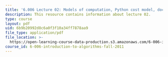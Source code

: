 ```yaml
---
title: '6.006 Lecture 02: Models of computation, Python cost model, document distance'
description: This resource contains information about lecture 02.
type: course
layout: pdf
uid: 6b9b20992d8c6a0f3f10a34ff7878aa9
file_type: application/pdf
file_location: >-
  https://open-learning-course-data-production.s3.amazonaws.com/6-006-introduction-to-algorithms-fall-2011/6b9b20992d8c6a0f3f10a34ff7878aa9_MIT6_006F11_lec02.pdf
course_id: 6-006-introduction-to-algorithms-fall-2011
---
```

